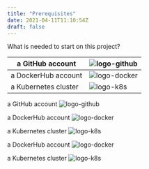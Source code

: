 ```yaml
---
title: "Prerequisites"
date: 2021-04-11T11:10:54Z
draft: false
---
```

What is needed to start on this project?

| a GitHub account | ![logo-github](/images/logo-github.png) |
| -------------------- | ---- |
| a DockerHub account  | ![logo-docker](/images/logo-docker.png) |
| a Kubernetes cluster | ![logo-k8s](/images/logo-k8s.png)|

a GitHub account ![logo-github](/images/logo-github.png)

a DockerHub account ![logo-docker](/images/logo-docker.png)

a Kubernetes cluster ![logo-k8s](/images/logo-k8s.png)


a DockerHub account ![logo-docker](/images/logo.png)

a Kubernetes cluster ![logo-k8s](/images/favicon.png)
